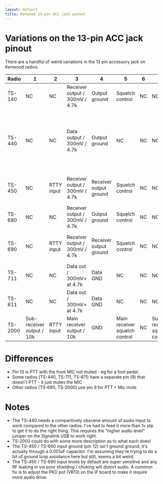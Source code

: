 ```yaml
---
layout: default
title: Kenwood 13-pin ACC jack pinout
---
```


# Variations on the 13-pin ACC jack pinout

There are a handful of weird variations in the 13 pin accessory jack on
Kenwood radios.

| Radio | 1 | 2 | 3 | 4 | 5 | 6 | 7 | 8 | 9 | 10 | 11 | 12 | 13 |
| ----- | --- | --- | --- | --- | --- | --- | --- | --- | --- | ---- | ---- | ---- | ---- |
| TS-140 | NC | NC | Receiver output / 300mV / 4.7k | Output ground | Squelch control | NC | NC | Ground | Transmit PTT - MIC mute | NC | Data Input / 10mV | Input ground | PTT (not MIC mute) |
| TS-440 | NC | NC | Data output / 300mV / 4.7k | Output ground | NC | NC | NC | Ground | MIC mute | NC | Data input - docs say 500mV or less; end up needing 1v PtP to see full SSB modulation | Input ground | PTT |
| TS-450 | NC | RTTY input | Receiver output / 300mV / 4.7k | Receiver output ground | Squelch control | NC | NC | Ground | Transmit PTT - MIC mute | NC | Mic audio input | Input Ground (via 0.001uF cap) | PTT (not MIC mute) |
| TS-680 | NC | NC | Receiver output / 300mV / 4.7k | Output ground | Squelch control | NC | NC | Ground | Transmit PTT - MIC mute | NC | Data Input / 10mV | Input ground | PTT (not MIC mute) |
| TS-690 | NC | RTTY input | Receiver output / 300mV / 4.7k | Receiver output ground | Squelch control | NC | NC | Ground | Transmit PTT - MIC mute | NC | Mic audio input | Input Ground (via 0.001uF cap)| PTT (not MIC mute) |
| TS-711 | NC | NC | Data out / 300mV+ at 4.7k | Data GND | NC | NC | NC | NC | Mic Mute | NC | Data Input / 500mV | Data Input GND | PTT |
| TS-811 | NC | NC | Data out / 300mV+ at 4.7k | Data GND | NC | NC | NC | NC | Mic Mute | NC | Data Input / 500mV | Data Input GND | PTT |
| TS-2000 | Sub-receiver output / 10k | RTTY input | Main receiver output / 10k | GND | Main receiver squelch control | NC | Sub-receiver squelch control | GND | Transciever PTT - MIC mute | NC | Mic audio input | GND | PTT (not MIC mute) |

# Differences

 * Pin 13 is PTT with the front MIC not muted - eg for a foot pedal.
 * Some radios (TS-440, TS-711, TS-811) have a separate pin (9) that doesn't PTT - it just mutes the MIC
 * Other radios (TS-690, TS-2000) use pin 9 for PTT + Mic mute

# Notes

 * The TS-440 needs a comparitively obscene amount of audio input to work compared to the other radios. I've had to feed it more than 1v ptp to get it to do the right thing. This requires the "higher audio level" jumper on the Signalink USB to work right.
 * TS-2000 could do with some more description as to what each does!
 * The TS-450 / TS-690 input ground (pin 12) isn't ground ground; it's actually through a 0.001uF capacitor.  I'm assuming they're trying to do a bit of ground loop avoidance here but still, seems a bit weird.
 * The TS-450 / TS-690 input levels by default are super sensitive and any RF leaking in via poor shielding / choking will distort audio. A common fix is to adjust the PKD pot (VR13) on the IF board to make it require more audio drive.

